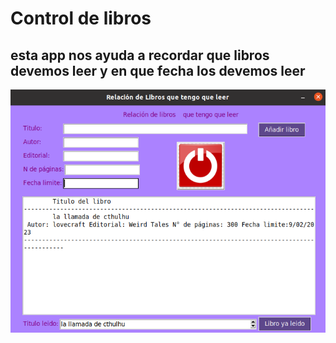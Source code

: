 # Control de libros


## esta app nos ayuda a recordar que libros devemos leer y en que fecha los devemos leer 


![control_libros](libros.png "control_libros")